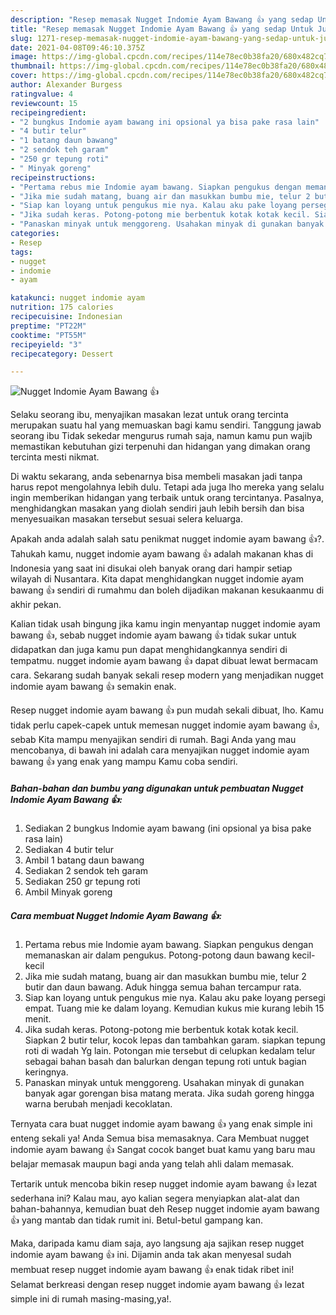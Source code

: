 ```yaml
---
description: "Resep memasak Nugget Indomie Ayam Bawang 👍 yang sedap Untuk Jualan"
title: "Resep memasak Nugget Indomie Ayam Bawang 👍 yang sedap Untuk Jualan"
slug: 1271-resep-memasak-nugget-indomie-ayam-bawang-yang-sedap-untuk-jualan
date: 2021-04-08T09:46:10.375Z
image: https://img-global.cpcdn.com/recipes/114e78ec0b38fa20/680x482cq70/nugget-indomie-ayam-bawang-👍-foto-resep-utama.jpg
thumbnail: https://img-global.cpcdn.com/recipes/114e78ec0b38fa20/680x482cq70/nugget-indomie-ayam-bawang-👍-foto-resep-utama.jpg
cover: https://img-global.cpcdn.com/recipes/114e78ec0b38fa20/680x482cq70/nugget-indomie-ayam-bawang-👍-foto-resep-utama.jpg
author: Alexander Burgess
ratingvalue: 4
reviewcount: 15
recipeingredient:
- "2 bungkus Indomie ayam bawang ini opsional ya bisa pake rasa lain"
- "4 butir telur"
- "1 batang daun bawang"
- "2 sendok teh garam"
- "250 gr tepung roti"
- " Minyak goreng"
recipeinstructions:
- "Pertama rebus mie Indomie ayam bawang. Siapkan pengukus dengan memanaskan air dalam pengukus. Potong-potong daun bawang kecil-kecil"
- "Jika mie sudah matang, buang air dan masukkan bumbu mie, telur 2 butir dan daun bawang. Aduk hingga semua bahan tercampur rata."
- "Siap kan loyang untuk pengukus mie nya. Kalau aku pake loyang persegi empat. Tuang mie ke dalam loyang. Kemudian kukus mie kurang lebih 15 menit."
- "Jika sudah keras. Potong-potong mie berbentuk kotak kotak kecil. Siapkan 2 butir telur, kocok lepas dan tambahkan garam. siapkan tepung roti di wadah Yg lain. Potongan mie tersebut di celupkan kedalam telur sebagai bahan basah dan balurkan dengan tepung roti untuk bagian keringnya."
- "Panaskan minyak untuk menggoreng. Usahakan minyak di gunakan banyak agar gorengan bisa matang merata. Jika sudah goreng hingga warna berubah menjadi kecoklatan."
categories:
- Resep
tags:
- nugget
- indomie
- ayam

katakunci: nugget indomie ayam 
nutrition: 175 calories
recipecuisine: Indonesian
preptime: "PT22M"
cooktime: "PT55M"
recipeyield: "3"
recipecategory: Dessert

---
```



![Nugget Indomie Ayam Bawang 👍](https://img-global.cpcdn.com/recipes/114e78ec0b38fa20/680x482cq70/nugget-indomie-ayam-bawang-👍-foto-resep-utama.jpg)

Selaku seorang ibu, menyajikan masakan lezat untuk orang tercinta merupakan suatu hal yang memuaskan bagi kamu sendiri. Tanggung jawab seorang ibu Tidak sekedar mengurus rumah saja, namun kamu pun wajib memastikan kebutuhan gizi terpenuhi dan hidangan yang dimakan orang tercinta mesti nikmat.

Di waktu  sekarang, anda sebenarnya bisa membeli masakan jadi tanpa harus repot mengolahnya lebih dulu. Tetapi ada juga lho mereka yang selalu ingin memberikan hidangan yang terbaik untuk orang tercintanya. Pasalnya, menghidangkan masakan yang diolah sendiri jauh lebih bersih dan bisa menyesuaikan masakan tersebut sesuai selera keluarga. 



Apakah anda adalah salah satu penikmat nugget indomie ayam bawang 👍?. Tahukah kamu, nugget indomie ayam bawang 👍 adalah makanan khas di Indonesia yang saat ini disukai oleh banyak orang dari hampir setiap wilayah di Nusantara. Kita dapat menghidangkan nugget indomie ayam bawang 👍 sendiri di rumahmu dan boleh dijadikan makanan kesukaanmu di akhir pekan.

Kalian tidak usah bingung jika kamu ingin menyantap nugget indomie ayam bawang 👍, sebab nugget indomie ayam bawang 👍 tidak sukar untuk didapatkan dan juga kamu pun dapat menghidangkannya sendiri di tempatmu. nugget indomie ayam bawang 👍 dapat dibuat lewat bermacam cara. Sekarang sudah banyak sekali resep modern yang menjadikan nugget indomie ayam bawang 👍 semakin enak.

Resep nugget indomie ayam bawang 👍 pun mudah sekali dibuat, lho. Kamu tidak perlu capek-capek untuk memesan nugget indomie ayam bawang 👍, sebab Kita mampu menyajikan sendiri di rumah. Bagi Anda yang mau mencobanya, di bawah ini adalah cara menyajikan nugget indomie ayam bawang 👍 yang enak yang mampu Kamu coba sendiri.

<!--inarticleads1-->

##### Bahan-bahan dan bumbu yang digunakan untuk pembuatan Nugget Indomie Ayam Bawang 👍:

1. Sediakan 2 bungkus Indomie ayam bawang (ini opsional ya bisa pake rasa lain)
1. Sediakan 4 butir telur
1. Ambil 1 batang daun bawang
1. Sediakan 2 sendok teh garam
1. Sediakan 250 gr tepung roti
1. Ambil  Minyak goreng




<!--inarticleads2-->

##### Cara membuat Nugget Indomie Ayam Bawang 👍:

1. Pertama rebus mie Indomie ayam bawang. Siapkan pengukus dengan memanaskan air dalam pengukus. Potong-potong daun bawang kecil-kecil
1. Jika mie sudah matang, buang air dan masukkan bumbu mie, telur 2 butir dan daun bawang. Aduk hingga semua bahan tercampur rata.
1. Siap kan loyang untuk pengukus mie nya. Kalau aku pake loyang persegi empat. Tuang mie ke dalam loyang. Kemudian kukus mie kurang lebih 15 menit.
1. Jika sudah keras. Potong-potong mie berbentuk kotak kotak kecil. Siapkan 2 butir telur, kocok lepas dan tambahkan garam. siapkan tepung roti di wadah Yg lain. Potongan mie tersebut di celupkan kedalam telur sebagai bahan basah dan balurkan dengan tepung roti untuk bagian keringnya.
1. Panaskan minyak untuk menggoreng. Usahakan minyak di gunakan banyak agar gorengan bisa matang merata. Jika sudah goreng hingga warna berubah menjadi kecoklatan.




Ternyata cara buat nugget indomie ayam bawang 👍 yang enak simple ini enteng sekali ya! Anda Semua bisa memasaknya. Cara Membuat nugget indomie ayam bawang 👍 Sangat cocok banget buat kamu yang baru mau belajar memasak maupun bagi anda yang telah ahli dalam memasak.

Tertarik untuk mencoba bikin resep nugget indomie ayam bawang 👍 lezat sederhana ini? Kalau mau, ayo kalian segera menyiapkan alat-alat dan bahan-bahannya, kemudian buat deh Resep nugget indomie ayam bawang 👍 yang mantab dan tidak rumit ini. Betul-betul gampang kan. 

Maka, daripada kamu diam saja, ayo langsung aja sajikan resep nugget indomie ayam bawang 👍 ini. Dijamin anda tak akan menyesal sudah membuat resep nugget indomie ayam bawang 👍 enak tidak ribet ini! Selamat berkreasi dengan resep nugget indomie ayam bawang 👍 lezat simple ini di rumah masing-masing,ya!.

